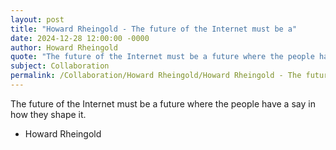 ```yaml
---
layout: post
title: "Howard Rheingold - The future of the Internet must be a"
date: 2024-12-28 12:00:00 -0000
author: Howard Rheingold
quote: "The future of the Internet must be a future where the people have a say in how they shape it."
subject: Collaboration
permalink: /Collaboration/Howard Rheingold/Howard Rheingold - The future of the Internet must be a
---
```


The future of the Internet must be a future where the people have a say in how they shape it.

- Howard Rheingold
